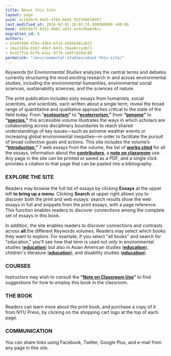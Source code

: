 ```yaml
---
title: About this Site
layout: page
uuid: ac18dbc9-44d1-4f66-b6d2-922368650457
last_modified_at: 2016-02-02 20:01:55.000000000 +00:00
book: b0b5db72-8351-4602-a031-ac9c06e636cc
migration_id: 8
authors:
- 67e9f480-47be-4364-bf1d-e5046461a622
- 18e21834-b5b7-40ef-8431-76ea0cca1671
- 0e327fcb-6cf6-43ac-9739-2e0fc628dc8b
permalink: "/environmental-studies/about-this-site/"
---
```


_Keywords for Environmental Studies_ analyzes the central terms and debates currently structuring the most exciting research in and across environmental studies, including the environmental humanities, environmental social sciences, sustainability sciences, and the sciences of nature.

The print publication includes sixty essays from humanists, social scientists, and scientists, each written about a single term, reveal the broad range of quantitative and qualitative approaches critical to the state of the field today. From “**[ecotourism](/environmental-studies/essay/ecotourism/)”** to **“[ecoterrorism](/environmental-studies/essay/ecoterrorism/),”** from **“[genome](/environmental-studies/essay/genome/)”** to **“[species](/environmental-studies/essay/species/),”** this accessible volume illustrates the ways in which scholars are collaborating across disciplinary boundaries to reach shared understandings of key issues—such as extreme weather events or increasing global environmental inequities—in order to facilitate the pursuit of broad collective goals and actions. This site includes the volume’s **“[Introduction](/environmental-studies/introduction-2/),”** 7 web essays from the volume, the list of **[works cited](/environmental-studies/works-cited/)** for all the essays, information about the **[contributors](/environmental-studies/contributors/)**, a **[note on classroom](/environmental-studies/in-the-classroom/note-on-classroom-use/)** use. Any page in the site can be printed or saved as a PDF, and a single click provides a citation to that page that can be pasted into a bibliography.

### EXPLORE THE SITE

Readers may browse the full list of essays by clicking **Essays** at the upper left **to bring up a menu**. Clicking **Search** at upper right allows you to discover both the print and web essays: search results show the web essays in full and snippets from the print essays, with a page reference. This function enables readers to discover connections among the complete set of essays in this book.

In addition, the site enables readers to discover connections and contrasts across **all** the different Keywords volumes. Readers may select which books they want to explore. For example, if you select "all books" and search for "education," you'll see how that term is used not only in environmental studies (**[education](/environmental-studies/essay/education/)**) but also in Asian American studies (**[education](/asian-american-studies/essay/education/)**), children's literature (**[education](/childrens-literature/essay/education/)**), and disability studies (**[education](/disability-studies/essay/education/)**).

### COURSES

Instructors may wish to consult the **“[Note on Classroom Use](/environmental-studies/in-the-classroom/note-on-classroom-use/)”** to find suggestions for how to employ this book in the classroom.

### THE BOOK

Readers can learn more about the print book, and purchase a copy of it from NYU Press, by clicking on the shopping cart logo at the top of each page.

### COMMUNICATION

You can share links using Facebook, Twitter, Google Plus, and e-mail from any page in this site.
